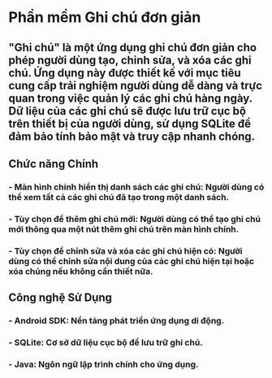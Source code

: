 # Phần mềm Ghi chú đơn giản
## "Ghi chú" là một ứng dụng ghi chú đơn giản cho phép người dùng tạo, chỉnh sửa, và xóa các ghi chú. Ứng dụng này được thiết kế với mục tiêu cung cấp trải nghiệm người dùng dễ dàng và trực quan trong việc quản lý các ghi chú hàng ngày. Dữ liệu của các ghi chú sẽ được lưu trữ cục bộ trên thiết bị của người dùng, sử dụng SQLite để đảm bảo tính bảo mật và truy cập nhanh chóng.

## Chức năng Chính
### - Màn hình chính hiển thị danh sách các ghi chú: Người dùng có thể xem tất cả các ghi chú đã tạo trong một danh sách.
### - Tùy chọn để thêm ghi chú mới: Người dùng có thể tạo ghi chú mới thông qua một nút thêm ghi chú trên màn hình chính.
### - Tùy chọn để chỉnh sửa và xóa các ghi chú hiện có: Người dùng có thể chỉnh sửa nội dung của các ghi chú hiện tại hoặc xóa chúng nếu không cần thiết nữa.

## Công nghệ Sử Dụng
### - Android SDK: Nền tảng phát triển ứng dụng di động.
### - SQLite: Cơ sở dữ liệu cục bộ để lưu trữ ghi chú.
### - Java: Ngôn ngữ lập trình chính cho ứng dụng.
